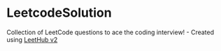 # LeetcodeSolution
Collection of LeetCode questions to ace the coding interview! - Created using [LeetHub v2](https://github.com/arunbhardwaj/LeetHub-2.0)
